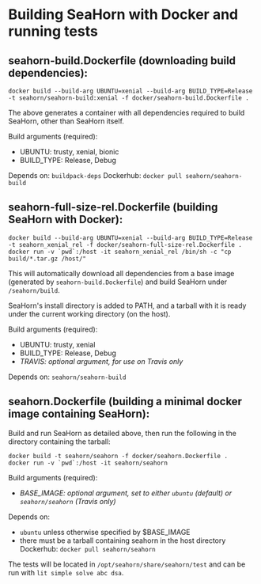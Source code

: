 # Building SeaHorn with Docker and running tests

## seahorn-build.Dockerfile (downloading build dependencies):
```shell
docker build --build-arg UBUNTU=xenial --build-arg BUILD_TYPE=Release -t seahorn/seahorn-build:xenial -f docker/seahorn-build.Dockerfile .
```
The above generates a container with all dependencies required to build SeaHorn,
other than SeaHorn itself.

Build arguments (required):
- UBUNTU: trusty, xenial, bionic
- BUILD_TYPE: Release, Debug

Depends on: `buildpack-deps`
Dockerhub: `docker pull seahorn/seahorn-build`

## seahorn-full-size-rel.Dockerfile (building SeaHorn with Docker):
```shell
docker build --build-arg UBUNTU=xenial --build-arg BUILD_TYPE=Release -t seahorn_xenial_rel -f docker/seahorn-full-size-rel.Dockerfile .
docker run -v `pwd`:/host -it seahorn_xenial_rel /bin/sh -c "cp build/*.tar.gz /host/"
```
This will automatically download all dependencies from a base image 
(generated by `seahorn-build.Dockerfile`) and build SeaHorn under
`/seahorn/build`.

SeaHorn's install directory is added to PATH, and a tarball with it is ready
 under the current working directory (on the host).

Build arguments (required):
- UBUNTU: trusty, xenial
- BUILD_TYPE: Release, Debug
- *TRAVIS: optional argument, for use on Travis only*

Depends on: `seahorn/seahorn-build`

## seahorn.Dockerfile (building a minimal docker image containing SeaHorn):
Build and run SeaHorn as detailed above, then run the following in the directory
containing the tarball:
```shell
docker build -t seahorn/seahorn -f docker/seahorn.Dockerfile .
docker run -v `pwd`:/host -it seahorn/seahorn
```

Build arguments (required):
- *BASE_IMAGE: optional argument, set to either `ubuntu` (default) or
  `seahorn/seahorn` (Travis only)*

Depends on:
- `ubuntu` unless otherwise specified by $BASE_IMAGE
- there must be a tarball containing seahorn in the host directory
Dockerhub: `docker pull seahorn/seahorn`

The tests will be located in `/opt/seahorn/share/seahorn/test` and can be run
with `lit simple solve abc dsa`.
